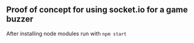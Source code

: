 ## Proof of concept for using socket.io for a game buzzer

After installing node modules run with `npm start`